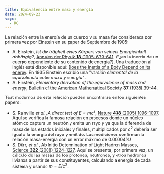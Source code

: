 ```yaml
---
title: Equivalencia entre masa y energía
date: 2024-09-23
tags:
  - RG
---
```

La relación entre la energía de un cuerpo y su masa fue considerada por primera vez por Einstein en su paper de Septiembre de 1905:
- A. Einstein, *Ist die trägheit eines Körpers von seinem Energieinhalt abhängig?*, [Annalen der Physik **18** (1905) 639-641](https://doi.org/10.1002%2Fandp.19053231314). ("¿es la inercia de un cuerpo dependiente de su contenido de energía?). Una traducción al inglés está disponible aquí: [Does the Inertia of a Body Depend on its energy](https://www.fourmilab.ch/etexts/einstein/E_mc2/e_mc2.pdf).
En 1935 Einstein escribió una "*versión elemental de la equivalencia entre masa y energía*":
- A. Einstein, *Elementary derivation of the equivalence of mass and energy*, [Bulletin of the American Mathematical Society **37** (1935) 39-44](http://www.ams.org/journals/bull/2000-37-01/S0273-0979-99-00805-8/S0273-0979-99-00805-8.pdf).

Test modernos de esta relación pueden encontrarse en los siguientes papers:
- S. Rainville *et al.*, *A direct test of $E=mc^2$*, [Nature **438** (2005) 1096-1097](https://doi.org/10.1038/4381096a). Aquí se verifica la famosa relación en procesos donde un núcleo atómico captura un neutrón y emita un rayo $\gamma$ ya que la diferencia de masa de los estados iniciales y finales, multiplicados por $c^2$ debería ser igual a la energía del rayo $\gamma$ emitido. Las mediciones confirman la relación masa-energía con un error máximo de 0.00004%!
- S. Dürr, *et al.*, Ab Initio Determination of Light Hadron Masses, [Science **322** (2008) 1224-1227](https://doi.org/10.1126/science.1163233). Aquí se presenta, por primera vez, un cálculo de las masas de los protones, neutrones, y otros hadrones livianos a partir de sus constituyentes, calculando a energía de cada sistema y usando $m=E/c^2$.